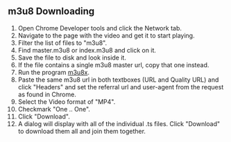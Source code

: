 ## m3u8 Downloading

1. Open Chrome Developer tools and click the Network tab.
2. Navigate to the page with the video and get it to start playing.
3. Filter the list of files to "m3u8".
4. Find master.m3u8 or index.m3u8 and click on it.
5. Save the file to disk and look inside it.
6. If the file contains a single m3u8 master url, copy that one instead.
7. Run the program [m3u8x](http://www.mediafire.com/download/zi2jtfkbvakpjir/m3u8.rar).
8. Paste the same m3u8 url in both textboxes (URL and Quality URL) and click "Headers" and set the referral url and user-agent from the request as found in Chrome.
9. Select the Video format of "MP4".
10. Checkmark "One .. One".
11. Click "Download".
12. A dialog will display with all of the individual .ts files. Click "Download" to download them all and join them together.